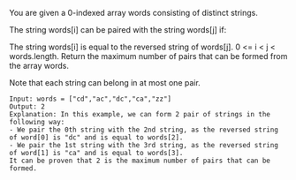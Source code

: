 You are given a 0-indexed array words consisting of distinct strings.

The string words[i] can be paired with the string words[j] if:

The string words[i] is equal to the reversed string of words[j].
0 <= i < j < words.length.
Return the maximum number of pairs that can be formed from the array words.

Note that each string can belong in at most one pair.



``` 
Input: words = ["cd","ac","dc","ca","zz"]
Output: 2
Explanation: In this example, we can form 2 pair of strings in the following way:
- We pair the 0th string with the 2nd string, as the reversed string of word[0] is "dc" and is equal to words[2].
- We pair the 1st string with the 3rd string, as the reversed string of word[1] is "ca" and is equal to words[3].
It can be proven that 2 is the maximum number of pairs that can be formed.
```
